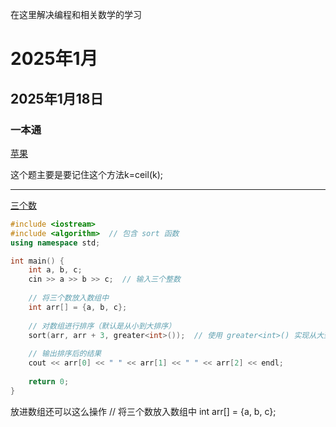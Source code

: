 在这里解决编程和相关数学的学习

# 2025年1月

## 2025年1月18日



### 一本通

[苹果](http://ybt.ssoier.cn:8088/problem_show.php?pid=1038)

这个题主要是要记住这个方法k=ceil(k);

---

[三个数](http://ybt.ssoier.cn:8088/problem_show.php?pid=2053)

```cpp
#include <iostream>
#include <algorithm>  // 包含 sort 函数
using namespace std;

int main() {
    int a, b, c;
    cin >> a >> b >> c;  // 输入三个整数
    
    // 将三个数放入数组中
    int arr[] = {a, b, c};
    
    // 对数组进行排序（默认是从小到大排序）
    sort(arr, arr + 3, greater<int>());  // 使用 greater<int>() 实现从大到小排序
    
    // 输出排序后的结果
    cout << arr[0] << " " << arr[1] << " " << arr[2] << endl;
    
    return 0;
}
```
放进数组还可以这么操作
// 将三个数放入数组中
    int arr[] = {a, b, c};
















